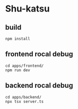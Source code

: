 # Shu-katsu

## build
```
npm install
```

## frontend rocal debug
```
cd apps/frontend/
npm run dev
```

## backend rocal debug
```
cd apps/backend/
npx tsx server.ts
```

